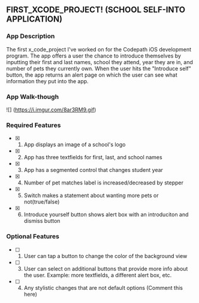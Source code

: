 ## FIRST_XCODE_PROJECT! (SCHOOL SELF-INTO APPLICATION)

### App Description

The first x_code_project I've worked on for the Codepath iOS development program. The app offers a user the chance to introduce themselves by inputting their first and last names, school they attend, year they are in, and number of pets they currently own. When the user hits the "Introduce self" button, the app returns an alert page on which the user can see what information they put into the app.

### App Walk-though

<!-- <img src= https://imgur.com/8ar3RM9 width=200 <br> OR <img src="YOUR_GIF_PATH" width=200><br> -->

![] (https://i.imgur.com/8ar3RM9.gif)

### Required Features

- [x] 1. App displays an image of a school's logo
- [x] 2. App has three textfields for first, last, and school names
- [x] 3. App has a segmented control that changes student year
- [x] 4. Number of pet matches label is increased/decreased by stepper
- [x] 5. Switch makes a statement about wanting more pets or not(true/false) 
- [x] 6. Introduce yourself button shows alert box with an introduciton and dismiss button

### Optional Features

- [ ] 1. User can tap a button to change the color of the background view
- [ ] 3. User can select on additional buttons that provide more info about the user. Example: more textfields, a different alert box, etc.
- [ ] 4. Any stylistic changes that are not default options (Comment this here)
